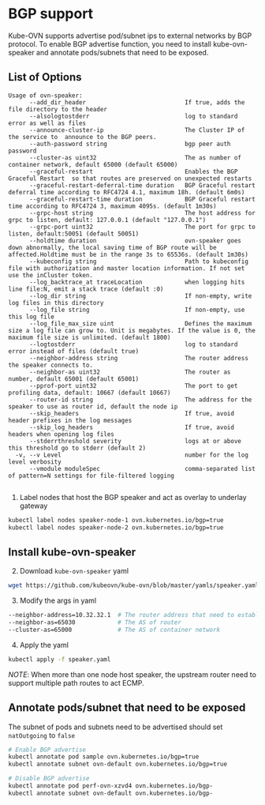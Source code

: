 # BGP support

Kube-OVN supports advertise pod/subnet ips to external networks by BGP protocol.
To enable BGP advertise function, you need to install kube-ovn-speaker and annotate pods/subnets that need to be exposed.

## List of Options
```text
Usage of ovn-speaker:
      --add_dir_header                            If true, adds the file directory to the header
      --alsologtostderr                           log to standard error as well as files
      --announce-cluster-ip                       The Cluster IP of the service to  announce to the BGP peers.
      --auth-password string                      bgp peer auth password
      --cluster-as uint32                         The as number of container network, default 65000 (default 65000)
      --graceful-restart                          Enables the BGP Graceful Restart  so that routes are preserved on unexpected restarts
      --graceful-restart-deferral-time duration   BGP Graceful restart deferral time according to RFC4724 4.1, maximum 18h. (default 6m0s)
      --graceful-restart-time duration            BGP Graceful restart time according to RFC4724 3, maximum 4095s. (default 1m30s)
      --grpc-host string                          The host address for grpc to listen, default: 127.0.0.1 (default "127.0.0.1")
      --grpc-port uint32                          The port for grpc to listen, default:50051 (default 50051)
      --holdtime duration                         ovn-speaker goes down abnormally, the local saving time of BGP route will be affected.Holdtime must be in the range 3s to 65536s. (default 1m30s)
      --kubeconfig string                         Path to kubeconfig file with authorization and master location information. If not set use the inCluster token.
      --log_backtrace_at traceLocation            when logging hits line file:N, emit a stack trace (default :0)
      --log_dir string                            If non-empty, write log files in this directory
      --log_file string                           If non-empty, use this log file
      --log_file_max_size uint                    Defines the maximum size a log file can grow to. Unit is megabytes. If the value is 0, the maximum file size is unlimited. (default 1800)
      --logtostderr                               log to standard error instead of files (default true)
      --neighbor-address string                   The router address the speaker connects to.
      --neighbor-as uint32                        The router as number, default 65001 (default 65001)
      --pprof-port uint32                         The port to get profiling data, default: 10667 (default 10667)
      --router-id string                          The address for the speaker to use as router id, default the node ip
      --skip_headers                              If true, avoid header prefixes in the log messages
      --skip_log_headers                          If true, avoid headers when opening log files
      --stderrthreshold severity                  logs at or above this threshold go to stderr (default 2)
  -v, --v Level                                   number for the log level verbosity
      --vmodule moduleSpec                        comma-separated list of pattern=N settings for file-filtered logging


```

1. Label nodes that host the BGP speaker and act as overlay to underlay gateway
```bash
kubectl label nodes speaker-node-1 ovn.kubernetes.io/bgp=true
kubectl label nodes speaker-node-2 ovn.kubernetes.io/bgp=true
```

## Install kube-ovn-speaker

2. Download `kube-ovn-speaker` yaml

```bash
wget https://github.com/kubeovn/kube-ovn/blob/master/yamls/speaker.yaml
```

3. Modify the args in yaml

```bash
--neighbor-address=10.32.32.1  # The router address that need to establish bgp peers
--neighbor-as=65030            # The AS of router
--cluster-as=65000             # The AS of container network
```

4. Apply the yaml

```bash
kubectl apply -f speaker.yaml
```


*NOTE*: When more than one node host speaker, the upstream router need to support multiple path routes to act ECMP.

## Annotate pods/subnet that need to be exposed

The subnet of pods and subnets need to be advertised should set `natOutgoing` to `false`

```bash
# Enable BGP advertise
kubectl annotate pod sample ovn.kubernetes.io/bgp=true
kubectl annotate subnet ovn-default ovn.kubernetes.io/bgp=true

# Disable BGP advertise
kubectl annotate pod perf-ovn-xzvd4 ovn.kubernetes.io/bgp-
kubectl annotate subnet ovn-default ovn.kubernetes.io/bgp-
```
